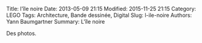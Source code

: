 Title: l'île noire
Date: 2013-05-09 21:15
Modified: 2015-11-25 21:15
Category: LEGO
Tags: Architecture, Bande dessinée, Digital
Slug: l-ile-noire
Authors: Yann Baumgartner
Summary: L'île noire

Des photos.
